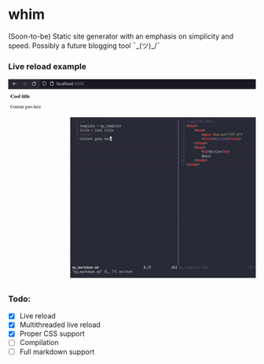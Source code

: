 # whim

(Soon-to-be) Static site generator with an emphasis on simplicity and speed. Possibly a future blogging tool ¯\_(ツ)_/¯

### Live reload example

![Live reload](./github/assets/live_reload_example.gif)

### Todo:

- [x] Live reload
- [x] Multithreaded live reload
- [x] Proper CSS support
- [ ] Compilation
- [ ] Full markdown support
